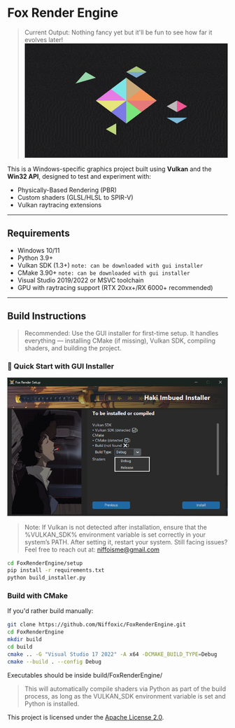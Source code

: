 # Fox Render Engine

> Current Output: Nothing fancy yet but it'll be fun to see how far it evolves later!
![Fox Render Engine Demo](doc/output/output-1.gif)

This is a Windows-specific graphics project built using **Vulkan** and the **Win32 API**, designed to test and experiment with:

- Physically-Based Rendering (PBR)
- Custom shaders (GLSL/HLSL to SPIR-V)
- Vulkan raytracing extensions

---

## Requirements

- Windows 10/11
- Python 3.9+
- Vulkan SDK (1.3+) `note: can be downloaded with gui installer`
- CMake 3.90+ `note: can be downloaded with gui installer`
- Visual Studio 2019/2022 or MSVC toolchain
- GPU with raytracing support (RTX 20xx+/RX 6000+ recommended)

---

## Build Instructions

> Recommended: Use the GUI installer for first-time setup. It handles everything — installing CMake (if missing), Vulkan SDK, compiling shaders, and building the project.

### 🔄 Quick Start with GUI Installer

![GUI Installer Preview](doc/installer-image.png)

> Note: If Vulkan is not detected after installation, ensure that the %VULKAN_SDK% environment variable is set correctly in your system’s PATH. After setting it, restart your system.
Still facing issues? Feel free to reach out at: niffoisme@gmail.com
```bash
cd FoxRenderEngine/setup
pip install -r requirements.txt
python build_installer.py
```

### Build with CMake
If you'd rather build manually:
```bash
git clone https://github.com/Niffoxic/FoxRenderEngine.git
cd FoxRenderEngine
mkdir build
cd build
cmake .. -G "Visual Studio 17 2022" -A x64 -DCMAKE_BUILD_TYPE=Debug
cmake --build . --config Debug
```

Executables should be inside build/FoxRenderEngine/

> This will automatically compile shaders via Python as part of the build process, as long as the VULKAN_SDK environment variable is set and Python is installed.

This project is licensed under the [Apache License 2.0](http://www.apache.org/licenses/LICENSE-2.0).
